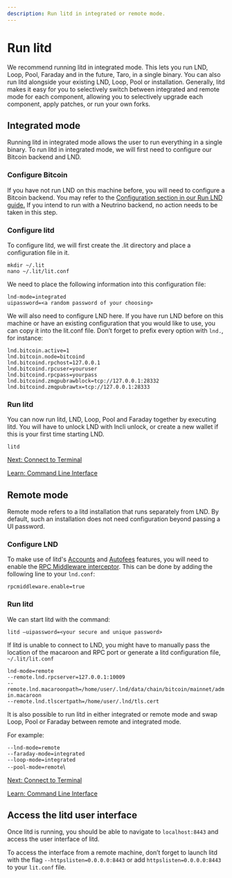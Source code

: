 ```yaml
---
description: Run litd in integrated or remote mode.
---
```


# Run litd

We recommend running litd in integrated mode. This lets you run LND, Loop, Pool, Faraday and in the future, Taro, in a single binary. You can also run litd alongside your existing LND, Loop, Pool or  installation. Generally, litd makes it easy for you to selectively switch between integrated and remote mode for each component, allowing you to selectively upgrade each component, apply patches, or run your own forks.

## Integrated mode

Running litd in integrated mode allows the user to run everything in a single binary. To run litd in integrated mode, we will first need to configure our Bitcoin backend and LND.

### Configure Bitcoin

If you have not run LND on this machine before, you will need to configure a Bitcoin backend. You may refer to the [Configuration section in our Run LND guide.](../lnd/run-lnd.md) If you intend to run with a Neutrino backend, no action needs to be taken in this step.



### Configure litd <a href="#docs-internal-guid-59891e79-7fff-362e-d160-3ba75a10db52" id="docs-internal-guid-59891e79-7fff-362e-d160-3ba75a10db52"></a>

To configure litd, we will first create the .lit directory and place a configuration file in it.

`mkdir ~/.lit`\
`nano ~/.lit/lit.conf`

We need to place the following information into this configuration file:

`lnd-mode=integrated`\
`uipassword=<a random password of your choosing>`

We will also need to configure LND here. If you have run LND before on this machine or have an existing configuration that you would like to use, you can copy it into the lit.conf file. Don’t forget to prefix every option with `lnd.`, for instance:

`lnd.bitcoin.active=1`\
`lnd.bitcoin.node=bitcoind`\
`lnd.bitcoind.rpchost=127.0.0.1`\
`lnd.bitcoind.rpcuser=youruser`\
`lnd.bitcoind.rpcpass=yourpass`\
`lnd.bitcoind.zmqpubrawblock=tcp://127.0.0.1:28332`\
`lnd.bitcoind.zmqpubrawtx=tcp://127.0.0.1:28333`

### Run litd <a href="#docs-internal-guid-d4c709ea-7fff-ae21-a456-a53125a9d147" id="docs-internal-guid-d4c709ea-7fff-ae21-a456-a53125a9d147"></a>

You can now run litd, LND, Loop, Pool and Faraday together by executing litd. You will have to unlock LND with lncli unlock, or create a new wallet if this is your first time starting LND.

`litd`

[Next: Connect to Terminal](connect.md)

[Learn: Command Line Interface](command-line-interface.md)

## Remote mode <a href="#docs-internal-guid-aaab01ad-7fff-a741-d263-1ff312b564b0" id="docs-internal-guid-aaab01ad-7fff-a741-d263-1ff312b564b0"></a>

Remote mode refers to a litd installation that runs separately from LND. By default, such an installation does not need configuration beyond passing a UI password.

### Configure LND

To make use of litd's [Accounts](accounts.md) and [Autofees](autofees.md) features, you will need to enable the [RPC Middleware interceptor](../lnd/rpc-middleware-interceptor.md). This can be done by adding the following line to your `lnd.conf`:

`rpcmiddleware.enable=true`

### Run litd

We can start litd with the command:

`litd –uipassword=<your secure and unique password>`

If litd is unable to connect to LND, you might have to manually pass the location of the macaroon and RPC port or generate a litd configuration file, `~/.lit/lit.conf`

`lnd-mode=remote`\
`--remote.lnd.rpcserver=127.0.0.1:10009`\
`--remote.lnd.macaroonpath=/home/user/.lnd/data/chain/bitcoin/mainnet/admin.macaroon`\
`--remote.lnd.tlscertpath=/home/user/.lnd/tls.cert`

It is also possible to run litd in either integrated or remote mode and swap Loop, Pool or Faraday between remote and integrated mode.

For example:

`--lnd-mode=remote`\
`--faraday-mode=integrated`\
`--loop-mode=integrated`\
`--pool-mode=remote`\


[Next: Connect to Terminal](connect.md)

[Learn: Command Line Interface](command-line-interface.md)

## Access the litd user interface <a href="#docs-internal-guid-cc49c7b2-7fff-c1e9-7d7a-d93120d77804" id="docs-internal-guid-cc49c7b2-7fff-c1e9-7d7a-d93120d77804"></a>

Once litd is running, you should be able to navigate to `localhost:8443` and access the user interface of litd.

To access the interface from a remote machine, don’t forget to launch litd with the flag `--httpslisten=0.0.0.0:8443` or add `httpslisten=0.0.0.0:8443` to your `lit.conf` file.
